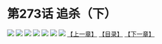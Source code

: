 # 第273话 追杀（下）
![](https://mhpic.xiaomingtaiji.net/comic/D/斗破苍穹拆分版/273话/1.jpg-zymk.middle.webp)
![](https://mhpic.xiaomingtaiji.net/comic/D/斗破苍穹拆分版/273话/2.jpg-zymk.middle.webp)
![](https://mhpic.xiaomingtaiji.net/comic/D/斗破苍穹拆分版/273话/3.jpg-zymk.middle.webp)
![](https://mhpic.xiaomingtaiji.net/comic/D/斗破苍穹拆分版/273话/4.jpg-zymk.middle.webp)
![](https://mhpic.xiaomingtaiji.net/comic/D/斗破苍穹拆分版/273话/5.jpg-zymk.middle.webp)
![](https://mhpic.xiaomingtaiji.net/comic/D/斗破苍穹拆分版/273话/6.jpg-zymk.middle.webp)
![](https://mhpic.xiaomingtaiji.net/comic/D/斗破苍穹拆分版/273话/7.jpg-zymk.middle.webp)
[【上一章】](./272.md)
[【目录】](./READMD.md)
[【下一章】](./274.md)
